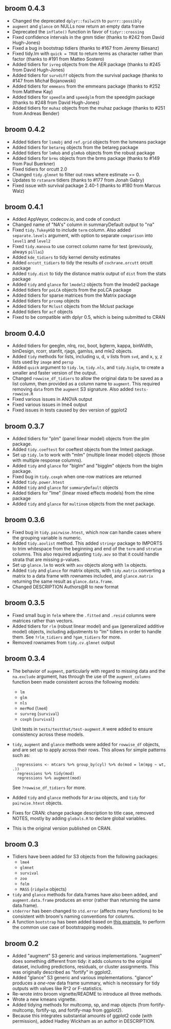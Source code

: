 broom 0.4.3
-----------

* Changed the deprecated `dplyr::failwith` to `purrr::possibly`
* `augment` and `glance` on NULLs now return an empty data frame
* Deprecated the `inflate()` function in favor of `tidyr::crossing`
* Fixed confidence intervals in the gmm tidier (thanks to #242 from David Hugh-Jones)
* Fixed a bug in bootstrap tidiers (thanks to #167 from Jeremy Biesanz)
* Fixed tidy.lm with `quick = TRUE` to return terms as character rather than factor (thanks to #191 from Matteo Sostero)
* Added tidiers for `ivreg` objects from the AER package (thanks to #245 from David Hugh-Jones)
* Added tidiers for `survdiff` objects from the survival package (thanks to #147 from Michał Bojanowski)
* Added tidiers for `emmeans` from the emmeans package (thanks to #252 from Matthew Kay)
* Added tidiers for `speedlm` and `speedglm` from the speedglm package (thanks to #248 from David Hugh-Jones)
* Added tidiers for `muhaz` objects from the muhaz package (thanks to #251 from Andreas Bender)

broom 0.4.2
-----------

* Added tidiers for `lsmobj` and `ref.grid` objects from the lsmeans package
* Added tidiers for `betareg` objects from the betareg package
* Added tidiers for `lmRob` and `glmRob` objects from the robust package
* Added tidiers for `brms` objects from the brms package (thanks to #149 from Paul Buerkner)
* Fixed tidiers for orcutt 2.0
* Changed `tidy.glmnet` to filter out rows where estimate == 0.
* Updates to `rstanarm` tidiers (thanks to #177 from Jonah Gabry)
* Fixed issue with survival package 2.40-1 (thanks to #180 from Marcus Walz)

broom 0.4.1
-----------

* Added AppVeyor, codecov.io, and code of conduct
* Changed name of "NA's" column in summaryDefault output to "na"
* Fixed `tidy.TukeyHSD` to include `term` column. Also added `separate.levels` argument, with option to separate `comparison` into `level1` and `level2`
* Fixed `tidy.manova` to use correct column name for test (previously, always `pillai`)
* Added `kde_tidiers` to tidy kernel density estimates
* Added `orcutt_tidiers` to tidy the results of `cochrane.orcutt` orcutt package
* Added `tidy.dist` to tidy the distance matrix output of `dist` from the stats package
* Added `tidy` and `glance` for `lmodel2` objects from the lmodel2 package
* Added tidiers for `poLCA` objects from the poLCA package
* Added tidiers for sparse matrices from the Matrix package
* Added tidiers for `prcomp` objects
* Added tidiers for `Mclust` objects from the Mclust package
* Added tidiers for `acf` objects
* Fixed to be compatible with dplyr 0.5, which is being submitted to CRAN

broom 0.4.0
-----------

* Added tidiers for geeglm, nlrq, roc, boot, bgterm, kappa, binWidth, binDesign, rcorr, stanfit, rjags, gamlss, and mle2 objects.
* Added `tidy` methods for lists, including u, d, v lists from `svd`, and x, y, z lists used by `image` and `persp`
* Added `quick` argument to `tidy.lm`, `tidy.nls`, and `tidy.biglm`, to create a smaller and faster version of the output.
* Changed `rowwise_df_tidiers` to allow the original data to be saved as a list column, then provided as a column name to `augment`. This required removing `data` from the `augment` S3 signature. Also added `tests-rowwise.R`
* Fixed various issues in ANOVA output
* Fixed various issues in lme4 output
* Fixed issues in tests caused by dev version of ggplot2

broom 0.3.7
-----------

* Added tidiers for "plm" (panel linear model) objects from the plm package.
* Added `tidy.coeftest` for coeftest objects from the lmtest package.
* Set up `tidy.lm` to work with "mlm" (multiple linear model) objects (those with multiple response columns).
* Added `tidy` and `glance` for "biglm" and "bigglm" objects from the biglm package.
* Fixed bug in `tidy.coxph` when one-row matrices are returned 
* Added `tidy.power.htest`
* Added `tidy` and `glance` for `summaryDefault` objects
* Added tidiers for "lme" (linear mixed effects models) from the nlme package
* Added `tidy` and `glance` for `multinom` objects from the nnet package.

broom 0.3.6
-----------

* Fixed bug in `tidy.pairwise.htest`, which now can handle cases where the grouping variable is numeric.
* Added `tidy.aovlist` method. This added `stringr` package to IMPORTS to trim whitespace from the beginning and end of the `term` and `stratum` columns. This also required adjusting `tidy.aov` so that it could handle strata that are missing p-values.
* Set up `glance.lm` to work with `aov` objects along with `lm` objects.
* Added `tidy` and `glance` for matrix objects, with `tidy.matrix` converting a matrix to a data frame with rownames included, and `glance.matrix` returning the same result as `glance.data.frame`.
* Changed DESCRIPTION Authors@R to new format

broom 0.3.5
-----------

* Fixed small bug in `felm` where the `.fitted` and `.resid` columns were matrices rather than vectors.
* Added tidiers for `rlm` (robust linear model) and `gam` (generalized additive model) objects, including adjustments to "lm" tidiers in order to handle them. See `?rlm_tidiers` and `?gam_tidiers` for more.
* Removed rownames from `tidy.cv.glmnet` output

broom 0.3.4
-----------

* The behavior of `augment`, particularly with regard to missing data and the `na.exclude` argument, has through the use of the `augment_columns` function been made consistent across the following models:
    * `lm`
    * `glm`
    * `nls`
    * `merMod` (`lme4`)
    * `survreg` (`survival`)
    * `coxph` (`survival`)

    Unit tests in `tests/testthat/test-augment.R` were added to ensure consistency across these models.
* `tidy`, `augment` and `glance` methods were added for `rowwise_df` objects, and are set up to apply across their rows. This allows for simple patterns such as:
      
        regressions <- mtcars %>% group_by(cyl) %>% do(mod = lm(mpg ~ wt, .))
        regressions %>% tidy(mod)
        regressions %>% augment(mod)
    
    See `?rowwise_df_tidiers` for more.
* Added `tidy` and `glance` methods for `Arima` objects, and `tidy` for `pairwise.htest` objects.
* Fixes for CRAN: change package description to title case, removed NOTES, mostly by adding `globals.R` to declare global variables.
* This is the original version published on CRAN.


broom 0.3
---------

* Tidiers have been added for S3 objects from the following packages:
    * `lme4`
    * `glmnet`
    * `survival`
    * `zoo`
    * `felm`
    * `MASS` (`ridgelm` objects)
* `tidy` and `glance` methods for data.frames have also been added, and `augment.data.frame` produces an error (rather than returning the same data.frame).
* `stderror` has been changed to `std.error` (affects many functions) to be consistent with broom's naming conventions for columns.
* A function `bootstrap` has been added based on [this example](https://github.com/hadley/dplyr/issues/269), to perform the common use case of bootstrapping models.

broom 0.2
---------

* Added "augment" S3 generic and various implementations. "augment" does something different from tidy: it adds columns to the original dataset, including predictions, residuals, or cluster assignments. This was originally described as "fortify" in ggplot2.
* Added "glance" S3 generic and various implementations. "glance" produces a *one-row* data frame summary, which is necessary for tidy outputs with values like R^2 or F-statistics.
* Re-wrote intro broom vignette/README to introduce all three methods.
* Wrote a new kmeans vignette.
* Added tidying methods for multcomp, sp, and map objects (from fortify-multcomp, fortify-sp, and fortify-map from ggplot2).
* Because this integrates substantial amounts of ggplot2 code (with permission), added Hadley Wickham as an author in DESCRIPTION.
